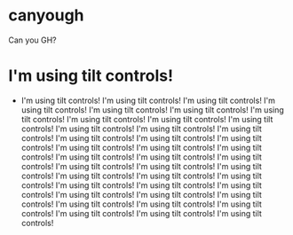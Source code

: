 # canyough
Can you GH?

# I'm using tilt controls!
* I'm using tilt controls!
I'm using tilt controls! I'm using tilt controls! I'm using tilt controls! I'm using tilt controls! I'm using tilt controls! I'm using tilt controls! I'm using tilt controls! I'm using tilt controls! I'm using tilt controls! I'm using tilt controls! I'm using tilt controls! I'm using tilt controls! I'm using tilt controls! I'm using tilt controls! I'm using tilt controls! I'm using tilt controls! I'm using tilt controls! I'm using tilt controls! I'm using tilt controls! I'm using tilt controls! I'm using tilt controls! I'm using tilt controls! I'm using tilt controls! I'm using tilt controls! I'm using tilt controls! I'm using tilt controls! I'm using tilt controls! I'm using tilt controls! I'm using tilt controls! I'm using tilt controls! I'm using tilt controls! I'm using tilt controls! I'm using tilt controls! I'm using tilt controls! I'm using tilt controls! I'm using tilt controls! I'm using tilt controls! I'm using tilt controls! I'm using tilt controls!